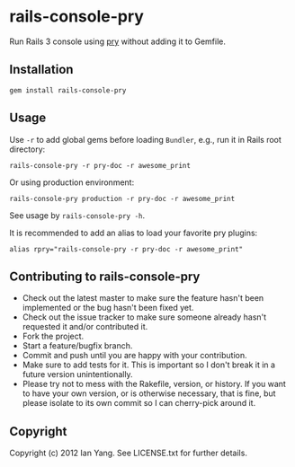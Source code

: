# rails-console-pry

Run Rails 3 console using [pry][] without adding it to Gemfile.

## Installation ##

    gem install rails-console-pry

## Usage ##

Use `-r` to add global gems before loading `Bundler`, e.g., run it in Rails root directory:

    rails-console-pry -r pry-doc -r awesome_print

Or using production environment:

    rails-console-pry production -r pry-doc -r awesome_print

See usage by `rails-console-pry -h`.

It is recommended to add an alias to load your favorite pry plugins:

    alias rpry="rails-console-pry -r pry-doc -r awesome_print"

## Contributing to rails-console-pry ##
 
* Check out the latest master to make sure the feature hasn't been implemented or the bug hasn't been fixed yet.
* Check out the issue tracker to make sure someone already hasn't requested it and/or contributed it.
* Fork the project.
* Start a feature/bugfix branch.
* Commit and push until you are happy with your contribution.
* Make sure to add tests for it. This is important so I don't break it in a future version unintentionally.
* Please try not to mess with the Rakefile, version, or history. If you want to have your own version, or is otherwise necessary, that is fine, but please isolate to its own commit so I can cherry-pick around it.

## Copyright ##

Copyright (c) 2012 Ian Yang. See LICENSE.txt for
further details.

[pry]: http://pry.github.com/
